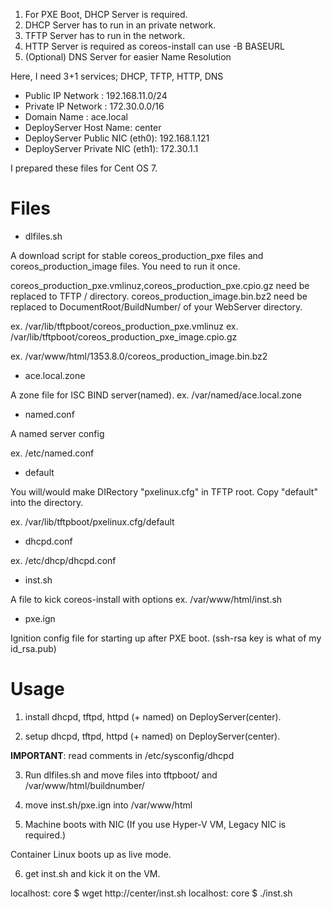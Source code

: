 1. For PXE Boot, DHCP Server is required.
2. DHCP Server has to run in an private network.
3. TFTP Server has to run in the network.
4. HTTP Server is required as coreos-install can use -B BASEURL
5. (Optional) DNS Server for easier Name Resolution

Here, I need 3+1 services; DHCP, TFTP, HTTP, DNS

- Public IP Network : 192.168.11.0/24
- Private IP Network : 172.30.0.0/16
- Domain Name : ace.local
- DeployServer Host Name: center
- DeployServer Public NIC (eth0): 192.168.1.121
- DeployServer Private NIC (eth1): 172.30.1.1

I prepared these files for Cent OS 7.

# Files

- dlfiles.sh

 A download script for stable  coreos_production_pxe files and coreos_production_image files.
 You need to run it once.

 coreos_production_pxe.vmlinuz,coreos_production_pxe.cpio.gz need be replaced to TFTP / directory.
 coreos_production_image.bin.bz2 need be replaced to DocumentRoot/BuildNumber/ of your WebServer directory.

  ex. /var/lib/tftpboot/coreos_production_pxe.vmlinuz
  ex. /var/lib/tftpboot/coreos_production_pxe_image.cpio.gz
  
  ex. /var/www/html/1353.8.0/coreos_production_image.bin.bz2

-  ace.local.zone

 A zone file for ISC BIND server(named). 
   ex. /var/named/ace.local.zone

-  named.conf

 A named server config

  ex. /etc/named.conf

-  default

 You will/would make DIRectory "pxelinux.cfg" in TFTP root.
 Copy "default" into the directory.

  ex. /var/lib/tftpboot/pxelinux.cfg/default
  
-  dhcpd.conf        
  
  ex. /etc/dhcp/dhcpd.conf
  
-  inst.sh

 A file to kick coreos-install with options
  ex. /var/www/html/inst.sh

-  pxe.ign

  Ignition config file for starting up after PXE boot.
  (ssh-rsa key is what of my id_rsa.pub)

# Usage

1. install dhcpd, tftpd, httpd (+ named) on DeployServer(center).

2. setup dhcpd, tftpd, httpd (+ named) on DeployServer(center).

 __IMPORTANT__: read comments in /etc/sysconfig/dhcpd


3. Run dlfiles.sh and move files into tftpboot/ and /var/www/html/buildnumber/

4. move inst.sh/pxe.ign into /var/www/html

5. Machine boots with NIC (If you use Hyper-V VM, Legacy NIC is required.)

 Container Linux boots up as live mode.

6. get inst.sh and kick it on the VM.

 localhost: core $ wget http://center/inst.sh
 localhost: core $ ./inst.sh

